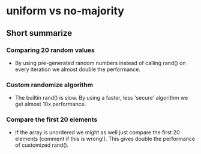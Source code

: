 # uniform vs no-majority

## Short summarize

### Comparing 20 random values
- By using pre-generated random numbers instead of calling rand() on every iteration we almost double the performance.

### Custom randomize algorithm
- The builtin rand() is slow. By using a faster, less 'secure' algorithm we get almost 10x performance. 

### Compare the first 20 elements 
- If the array is unordered we might as well just compare the first 20 elements (comment if this is wrong!). This gives double the performance of customized rand().
